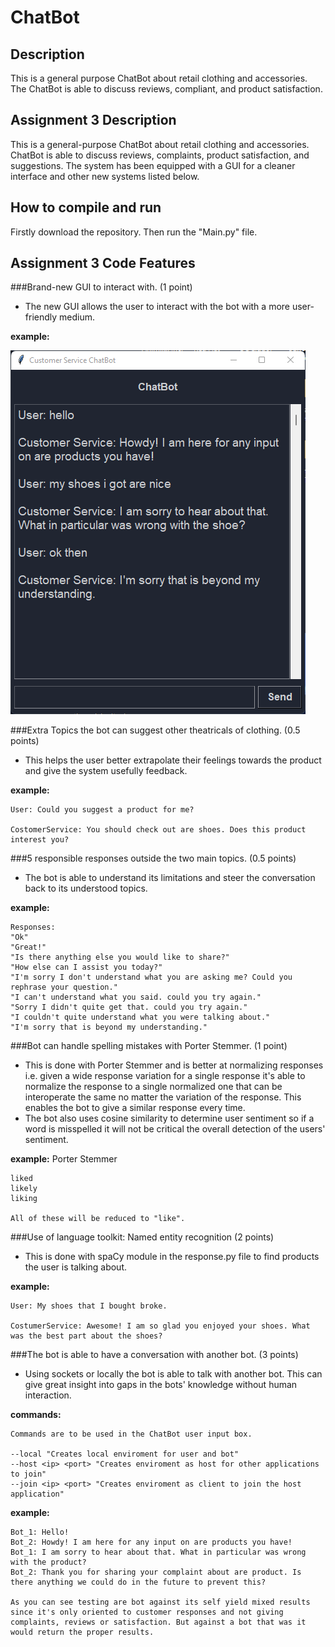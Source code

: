 # ChatBot

## Description
This is a general purpose ChatBot about retail clothing and accessories. The ChatBot is able to discuss reviews, compliant, and product satisfaction.

## Assignment 3 Description
This is a general-purpose ChatBot about retail clothing and accessories. ChatBot is able to discuss reviews, complaints, product satisfaction, and suggestions. The system has been equipped with a GUI for a cleaner interface and other new systems listed below.

## How to compile and run
Firstly download the repository. Then run the "Main.py" file.

## Assignment 3 Code Features
###Brand-new GUI to interact with. (1 point)
- The new GUI allows the user to interact with the bot with a more user-friendly medium.

**example:**

![alt text](https://github.com/Team-22-COSC-310/ChatBot/blob/main/Assets/Images/GUI%20Example.png?raw=true)

###Extra Topics the bot can suggest other theatricals of clothing. (0.5 points)
- This helps the user better extrapolate their feelings towards the product and give the system usefully feedback.
    
**example:**

    User: Could you suggest a product for me?
    
    CostomerService: You should check out are shoes. Does this product interest you?

###5 responsible responses outside the two main topics. (0.5 points)
- The bot is able to understand its limitations and steer the conversation back to its understood topics.
    
**example:**

    Responses:
    "Ok"
    "Great!"
    "Is there anything else you would like to share?"
    "How else can I assist you today?"
    "I'm sorry I don't understand what you are asking me? Could you rephrase your question."
    "I can't understand what you said. could you try again."
    "Sorry I didn't quite get that. could you try again."
    "I couldn't quite understand what you were talking about."
    "I'm sorry that is beyond my understanding."

###Bot can handle spelling mistakes with Porter Stemmer. (1 point)
- This is done with Porter Stemmer and is better at normalizing responses i.e. given a wide response variation for a single response it's able to normalize the response to a single normalized one that can be interoperate the same no matter the variation of the response. This enables the bot to give a similar response every time.
- The bot also uses cosine similarity to determine user sentiment so if a word is misspelled it will not be critical the overall detection of the users' sentiment.

**example:** Porter Stemmer
  
    liked
    likely 
    liking
  
    All of these will be reduced to "like".

###Use of language toolkit: Named entity recognition (2 points)
- This is done with spaCy module in the response.py file to find products the user is talking about.

**example:**

    User: My shoes that I bought broke.
    
    CostumerService: Awesome! I am so glad you enjoyed your shoes. What was the best part about the shoes?

###The bot is able to have a conversation with another bot. (3 points)
- Using sockets or locally the bot is able to talk with another bot. This can give great insight into gaps in the bots' knowledge without human interaction.

**commands:**

    Commands are to be used in the ChatBot user input box.

    --local "Creates local enviroment for user and bot"
    --host <ip> <port> "Creates enviroment as host for other applications to join"
    --join <ip> <port> "Creates enviroment as client to join the host application"

**example:**

    Bot_1: Hello!
    Bot_2: Howdy! I am here for any input on are products you have!
    Bot_1: I am sorry to hear about that. What in particular was wrong with the product?
    Bot_2: Thank you for sharing your complaint about are product. Is there anything we could do in the future to prevent this?
  
    As you can see testing are bot against its self yield mixed results since it's only oriented to customer responses and not giving complaints, reviews or satisfaction. But against a bot that was it would return the proper results.
